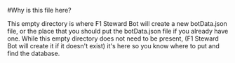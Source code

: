 #Why is this file here?

This empty directory is where F1 Steward Bot will create a new botData.json file, or the place that you should put the botData.json file if you already have one. While this empty directory does not need to be present, (F1 Steward Bot will create it if it doesn't exist) it's here so you know where to put and find the database.